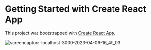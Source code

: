 # Getting Started with Create React App

This project was bootstrapped with [Create React App](https://github.com/facebook/create-react-app).

![screencapture-localhost-3000-2023-04-06-16_49_03](https://user-images.githubusercontent.com/63544167/230398046-d5a3e26e-0e1f-4e43-be51-b50073be85d2.png)

